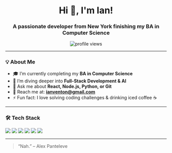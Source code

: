 <!-- README.md -->

<h1 align="center">Hi 👋, I'm Ian!</h1>
<h3 align="center">A passionate developer from New York finishing my BA in Computer Science</h3>

<p align="center">
  <img src="https://komarev.com/ghpvc/?username=yourusername&label=Profile%20views&color=0e75b6&style=flat" alt="profile views" />
</p>

---

### 💡 About Me
- 🎓 I’m currently completing my **BA in Computer Science**
- 🌱 I’m diving deeper into **Full-Stack Development & AI**
- 💬 Ask me about **React, Node.js, Python, or Git**
- 📧 Reach me at: **ianventon@gmail.com**
- ⚡ Fun fact: I love solving coding challenges & drinking iced coffee ☕

---

### 🛠️ Tech Stack
<p align="left">
  <img src="https://img.shields.io/badge/Python-3776AB?style=for-the-badge&logo=python&logoColor=white" />
  <img src="https://img.shields.io/badge/JavaScript-F7DF1E?style=for-the-badge&logo=javascript&logoColor=black" />
  <img src="https://img.shields.io/badge/React-20232A?style=for-the-badge&logo=react&logoColor=61DAFB" />
  <img src="https://img.shields.io/badge/Node.js-339933?style=for-the-badge&logo=nodedotjs&logoColor=white" />
  <img src="https://img.shields.io/badge/Git-F05032?style=for-the-badge&logo=git&logoColor=white" />
  <img src="https://img.shields.io/badge/PostgreSQL-316192?style=for-the-badge&logo=postgresql&logoColor=white" />
</p>

---

> “Nah.” – Alex Panteleve
